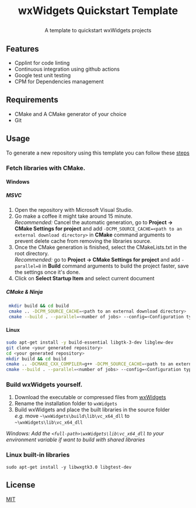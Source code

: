 
# **<p align="center">wxWidgets Quickstart Template </p>**

<p align="center">A template to quickstart wxWidgets projects<p>

 ## Features

 - Cpplint for code linting
 - Continuous integration using github actions
 - Google test unit testing
 - CPM for Dependencies management

## Requirements
 - CMake and A CMake generator of your choice
 - Git

## Usage

To generate a new repository using this template you can follow these [steps](https://docs.github.com/en/repositories/creating-and-managing-repositories/creating-a-repository-from-a-template#creating-a-repository-from-a-template)

### Fetch libraries with CMake.

#### Windows

##### MSVC

1. Open the repository with Microsoft Visual Studio.
2. Go make a coffee it might take around 15 minute. \
*Recommended:* Cancel the automatic generation, go to **Project -> CMake Settings for project** and add `-DCPM_SOURCE_CACHE=<path to an external download directory>` in **CMake** command arguments to prevent delete cache from removing the libraries source.
3. Once the CMake generation is finished, select the CMakeLists.txt in the root directory. \
*Recommended:* go to **Project -> CMake Settings for project** and add `-parallel=8` in **Build** command arguments to build the project faster, save the settings once it's done.
4. Click on **Select Startup Item** and select current document

##### CMake & Ninja

```bash
 mkdir build && cd build
 cmake .. -DCPM_SOURCE_CACHE=<path to an external download directory>
 cmake --build . --parallel=<number of jobs> --config=<Configuration type>
 ```

#### Linux

```bash
sudo apt-get install -y build-essential libgtk-3-dev libglew-dev
git clone <your generated repository>
cd <your generated repository>
mkdir build && cd build
cmake .. -DCMAKE_CXX_COMPILER=g++ -DCPM_SOURCE_CACHE=<path to an external download directory>
cmake --build . --parallel=<number of jobs> --config=<Configuration type>
```

### Build wxWidgets yourself.

 1. Download the executable or compressed files from [wxWidgets](https://github.com/wxWidgets/wxWidgets/releases/tag/v3.1.6)
 2. Rename the installation folder to `wxWidgets`
 3. Build wxWidgets and place the built libraries in the source folder \
 *e.g.* move `~\wxWidgets\build\lib\vc_x64_dll` to `~\wxWidgets\lib\vc_x64_dll`

 *Windows: Add the `<full-path>\wxWidgets\lib\vc_x64_dll` to your environment variable if want to build with shared libraries*

### Linux built-in libraries

```
sudo apt-get install -y libwxgtk3.0 libgtest-dev
```

## License
[MIT](https://github.com/Szepol/wxwidgets-quickstart-template/blob/main/LICENSE)